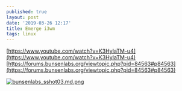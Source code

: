 ```yaml
---
published: true
layout: post
date: '2019-03-26 12:17'
title: Emerge i3wm
tags: linux 
---
```

[https://www.youtube.com/watch?v=K3HyIaTM-u4](https://www.youtube.com/watch?v=K3HyIaTM-u4)  
[https://forums.bunsenlabs.org/viewtopic.php?pid=84563#p84563](https://forums.bunsenlabs.org/viewtopic.php?pid=84563#p84563)

[![bunsenlabs_sshot03.md.png](https://cdn.scrot.moe/images/2019/03/26/bunsenlabs_sshot03.md.png)](https://scrot.moe/image/a7U46)

